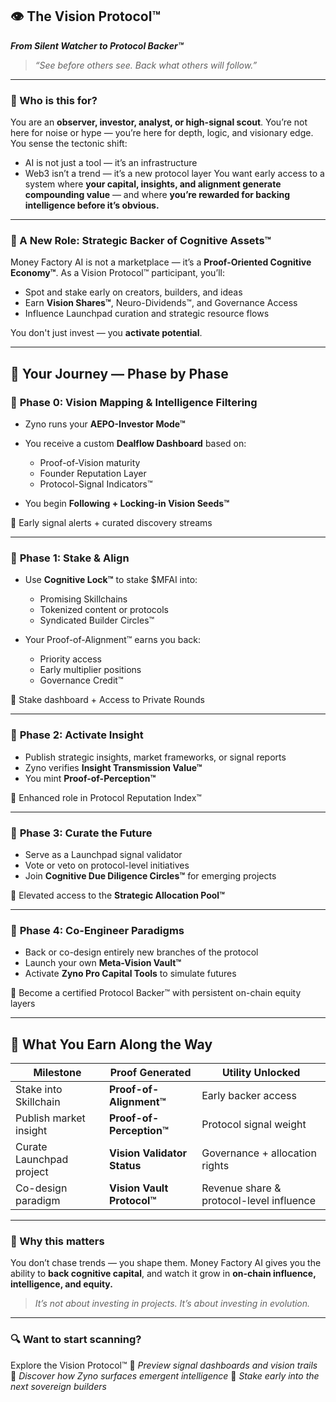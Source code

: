## 👁️ The Vision Protocol™

***From Silent Watcher to Protocol Backer™***

> *“See before others see. Back what others will follow.”*

---

### 🎯 Who is this for?

You are an **observer, investor, analyst, or high-signal scout**.
You’re not here for noise or hype — you’re here for depth, logic, and visionary edge.
You sense the tectonic shift:

* AI is not just a tool — it’s an infrastructure
* Web3 isn’t a trend — it’s a new protocol layer
  You want early access to a system where **your capital, insights, and alignment generate compounding value** — and where **you’re rewarded for backing intelligence before it’s obvious.**

---

### 🧬 A New Role: Strategic Backer of Cognitive Assets™

Money Factory AI is not a marketplace — it’s a **Proof-Oriented Cognitive Economy™**.
As a Vision Protocol™ participant, you’ll:

* Spot and stake early on creators, builders, and ideas
* Earn **Vision Shares™**, Neuro-Dividends™, and Governance Access
* Influence Launchpad curation and strategic resource flows

You don't just invest — you **activate potential**.

---

## 🧭 Your Journey — Phase by Phase

### 🧬 **Phase 0: Vision Mapping & Intelligence Filtering**

* Zyno runs your **AEPO-Investor Mode™**
* You receive a custom **Dealflow Dashboard** based on:

  * Proof-of-Vision maturity
  * Founder Reputation Layer
  * Protocol-Signal Indicators™
* You begin **Following + Locking-in Vision Seeds™**

🎁 Early signal alerts + curated discovery streams

---

### 💎 **Phase 1: Stake & Align**

* Use **Cognitive Lock™** to stake \$MFAI into:

  * Promising Skillchains
  * Tokenized content or protocols
  * Syndicated Builder Circles™
* Your Proof-of-Alignment™ earns you back:

  * Priority access
  * Early multiplier positions
  * Governance Credit™

🎁 Stake dashboard + Access to Private Rounds

---

### 🧠 **Phase 2: Activate Insight**

* Publish strategic insights, market frameworks, or signal reports
* Zyno verifies **Insight Transmission Value™**
* You mint **Proof-of-Perception™**

🎁 Enhanced role in Protocol Reputation Index™

---

### 🧬 **Phase 3: Curate the Future**

* Serve as a Launchpad signal validator
* Vote or veto on protocol-level initiatives
* Join **Cognitive Due Diligence Circles™** for emerging projects

🎁 Elevated access to the **Strategic Allocation Pool™**

---

### 🚀 **Phase 4: Co-Engineer Paradigms**

* Back or co-design entirely new branches of the protocol
* Launch your own **Meta-Vision Vault™**
* Activate **Zyno Pro Capital Tools** to simulate futures

🎁 Become a certified Protocol Backer™ with persistent on-chain equity layers

---

## 🧠 What You Earn Along the Way

| Milestone                | Proof Generated             | Utility Unlocked                         |
| ------------------------ | --------------------------- | ---------------------------------------- |
| Stake into Skillchain    | **Proof-of-Alignment™**     | Early backer access                      |
| Publish market insight   | **Proof-of-Perception™**    | Protocol signal weight                   |
| Curate Launchpad project | **Vision Validator Status** | Governance + allocation rights           |
| Co-design paradigm       | **Vision Vault Protocol™**  | Revenue share & protocol-level influence |

---

### 🧩 Why this matters

You don’t chase trends — you shape them.
Money Factory AI gives you the ability to **back cognitive capital**, and watch it grow in **on-chain influence, intelligence, and equity.**

> *It’s not about investing in projects.
> It’s about investing in evolution.*

---

### 🔍 Want to start scanning?

Explore the Vision Protocol™
📎 *Preview signal dashboards and vision trails*
🧠 *Discover how Zyno surfaces emergent intelligence*
🚀 *Stake early into the next sovereign builders*

